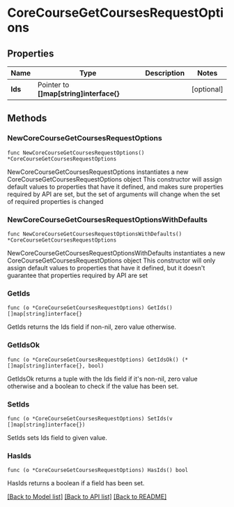 # CoreCourseGetCoursesRequestOptions

## Properties

Name | Type | Description | Notes
------------ | ------------- | ------------- | -------------
**Ids** | Pointer to **[]map[string]interface{}** |  | [optional] 

## Methods

### NewCoreCourseGetCoursesRequestOptions

`func NewCoreCourseGetCoursesRequestOptions() *CoreCourseGetCoursesRequestOptions`

NewCoreCourseGetCoursesRequestOptions instantiates a new CoreCourseGetCoursesRequestOptions object
This constructor will assign default values to properties that have it defined,
and makes sure properties required by API are set, but the set of arguments
will change when the set of required properties is changed

### NewCoreCourseGetCoursesRequestOptionsWithDefaults

`func NewCoreCourseGetCoursesRequestOptionsWithDefaults() *CoreCourseGetCoursesRequestOptions`

NewCoreCourseGetCoursesRequestOptionsWithDefaults instantiates a new CoreCourseGetCoursesRequestOptions object
This constructor will only assign default values to properties that have it defined,
but it doesn't guarantee that properties required by API are set

### GetIds

`func (o *CoreCourseGetCoursesRequestOptions) GetIds() []map[string]interface{}`

GetIds returns the Ids field if non-nil, zero value otherwise.

### GetIdsOk

`func (o *CoreCourseGetCoursesRequestOptions) GetIdsOk() (*[]map[string]interface{}, bool)`

GetIdsOk returns a tuple with the Ids field if it's non-nil, zero value otherwise
and a boolean to check if the value has been set.

### SetIds

`func (o *CoreCourseGetCoursesRequestOptions) SetIds(v []map[string]interface{})`

SetIds sets Ids field to given value.

### HasIds

`func (o *CoreCourseGetCoursesRequestOptions) HasIds() bool`

HasIds returns a boolean if a field has been set.


[[Back to Model list]](../README.md#documentation-for-models) [[Back to API list]](../README.md#documentation-for-api-endpoints) [[Back to README]](../README.md)


